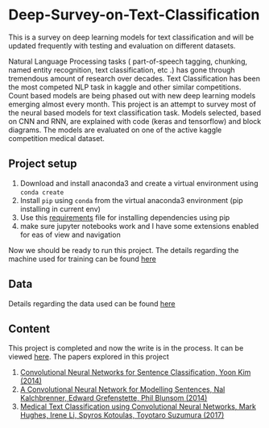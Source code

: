 # Deep-Survey-on-Text-Classification

This is a survey on deep learning models for text classification and will be updated frequently with testing and evaluation on different datasets.


Natural Language Processing tasks ( part-of-speech tagging, chunking, named entity recognition, text classification, etc .) has gone through tremendous amount of research over decades. Text Classification has been the most competed NLP task in kaggle and other similar competitions. Count based models are being phased out with new deep learning models emerging almost every month. This project is an attempt to survey most of the neural based models for text classification task. Models selected, based on CNN and RNN, are explained with code (keras and tensorflow) and block diagrams. The models are evaluated on one of the active kaggle competition medical dataset.


## Project setup

1. Download and install anaconda3 and create a virtual environment using `conda create`
2. Install `pip` using `conda` from the virtual anaconda3 environment (pip installing in current env)
3. Use this [requirements](https://github.com/bicepjai/Deep-Survey-Text-Classification/blob/master/requirements.txt) file for installing dependencies using pip
4. make sure jupyter notebooks work and I have some extensions enabled for eas of view and navigation

Now we should be ready to run this project. The details regarding the machine used for training can be found [here](https://bicepjai.github.io/machine-learning/2015/05/25/machine-learning-rig.html)

## Data

Details regarding the data used can be found  [here](https://github.com/bicepjai/Deep-Survey-Text-Classification/blob/master/data_prep/dataset/README.md)

## Content

This project is completed and now the write is in the process. It can be viewed [here](https://docs.google.com/document/d/1zAh2lUjweKR8o5OZkv-48NWMVW_Pvvy5O953A-9KcNM/edit?usp=sharing). The papers explored in this project

1. [Convolutional Neural Networks for Sentence Classification, Yoon Kim (2014)](https://github.com/bicepjai/Deep-Survey-Text-Classification/tree/master/deep_models/paper_1_cnn_sentence_classification)
2. [A Convolutional Neural Network for Modelling Sentences, Nal Kalchbrenner, Edward Grefenstette, Phil Blunsom (2014)](https://github.com/bicepjai/Deep-Survey-Text-Classification/tree/master/deep_models/paper_2_cnn_modelling_sentences)
3. [Medical Text Classification using Convolutional Neural Networks, Mark Hughes, Irene Li, Spyros Kotoulas, Toyotaro Suzumura (2017)](https://github.com/bicepjai/Deep-Survey-Text-Classification/tree/master/deep_models/paper_3_medical_cnn)

